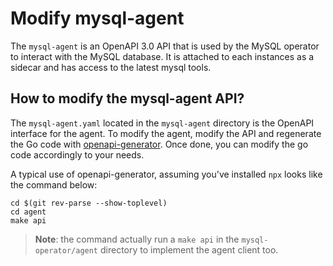 # Modify mysql-agent

The `mysql-agent` is an OpenAPI 3.0 API that is used by the MySQL operator
to interact with the MySQL database. It is attached to each instances as a
sidecar and has access to the latest mysql tools.

## How to modify the mysql-agent API?

The `mysql-agent.yaml` located in the `mysql-agent` directory is the OpenAPI
interface for the agent. To modify the agent, modify the API and regenerate  
the Go code with [openapi-generator](https://openapi-generator.tech/). Once
done, you can modify the go code accordingly to your needs.

A typical use of openapi-generator, assuming you've installed `npx` looks
like the command below:

```shell
cd $(git rev-parse --show-toplevel)
cd agent
make api
```

> **Note**: the command actually run a `make api` in the
> `mysql-operator/agent` directory to implement the agent client too.
